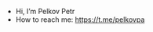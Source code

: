 - Hi, I’m Pelkov Petr
- How to reach me: https://t.me/pelkovpa
<!---
pelkovpa/pelkovpa is a ✨ special ✨ repository because its `README.md` (this file) appears on your GitHub profile.
You can click the Preview link to take a look at your changes.
--->
